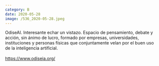 ```yaml
--- 
category: B 
date: 2020-05-28 
image: /536_2020-05-28.jpeg 
--- 
```


OdiseAI. Interesante echar un vistazo. Espacio de pensamiento, debate y acción, sin ánimo de lucro, formado por empresas, universidades, instituciones y personas físicas que conjuntamente velan por el buen uso de la inteligencia artificial.<br><br>https://www.odiseia.org/